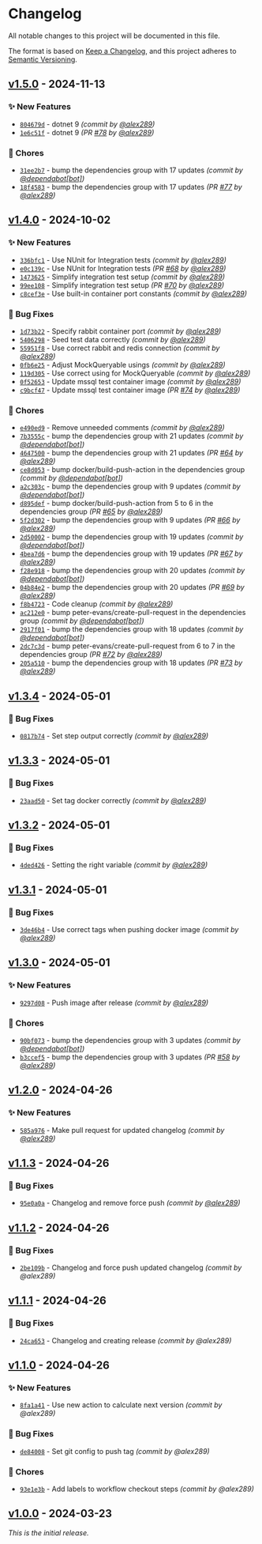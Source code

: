 # Changelog
All notable changes to this project will be documented in this file.

The format is based on [Keep a Changelog](https://keepachangelog.com/en/1.0.0/),
and this project adheres to [Semantic Versioning](https://semver.org/spec/v2.0.0.html).

## [v1.5.0] - 2024-11-13
### :sparkles: New Features
- [`804679d`](https://github.com/alex289/CleanArchitecture/commit/804679d6765df33ab5472e9f91ed8d75ed2fc5f4) - dotnet 9 *(commit by [@alex289](https://github.com/alex289))*
- [`1e6c51f`](https://github.com/alex289/CleanArchitecture/commit/1e6c51fa792f1437f96d6ac8b22ee7fed50eddf9) - dotnet 9 *(PR [#78](https://github.com/alex289/CleanArchitecture/pull/78) by [@alex289](https://github.com/alex289))*

### :wrench: Chores
- [`31ee2b7`](https://github.com/alex289/CleanArchitecture/commit/31ee2b72396a2ec8d29349d929cda1036dff58e9) - bump the dependencies group with 17 updates *(commit by [@dependabot[bot]](https://github.com/apps/dependabot))*
- [`18f4583`](https://github.com/alex289/CleanArchitecture/commit/18f458332f5e8d164cffb46dd9d9f30b2b4afef7) - bump the dependencies group with 17 updates *(PR [#77](https://github.com/alex289/CleanArchitecture/pull/77) by [@alex289](https://github.com/alex289))*


## [v1.4.0] - 2024-10-02
### :sparkles: New Features
- [`336bfc1`](https://github.com/alex289/CleanArchitecture/commit/336bfc1d11bd30f56f5ce05c36487353527fedba) - Use NUnit for Integration tests *(commit by [@alex289](https://github.com/alex289))*
- [`e0c139c`](https://github.com/alex289/CleanArchitecture/commit/e0c139c516d5777dd07a7079e0749e8d8239a761) - Use NUnit for Integration tests *(PR [#68](https://github.com/alex289/CleanArchitecture/pull/68) by [@alex289](https://github.com/alex289))*
- [`1473625`](https://github.com/alex289/CleanArchitecture/commit/1473625ad4d554678761a7c2f7502e24122f54e0) - Simplify integration test setup *(commit by [@alex289](https://github.com/alex289))*
- [`99ee108`](https://github.com/alex289/CleanArchitecture/commit/99ee108b0412169d594d4e6939ed19cad33b5d13) - Simplify integration test setup *(PR [#70](https://github.com/alex289/CleanArchitecture/pull/70) by [@alex289](https://github.com/alex289))*
- [`c8cef3e`](https://github.com/alex289/CleanArchitecture/commit/c8cef3e0576dae75f382872a5e6381784adf2000) - Use built-in container port constants *(commit by [@alex289](https://github.com/alex289))*

### :bug: Bug Fixes
- [`1d73b22`](https://github.com/alex289/CleanArchitecture/commit/1d73b226c28e8d6ea4f9e78936322b5bece7a7ca) - Specify rabbit container port *(commit by [@alex289](https://github.com/alex289))*
- [`5406298`](https://github.com/alex289/CleanArchitecture/commit/54062982d738f3b33635f88ea71562edc7b3b106) - Seed test data correctly *(commit by [@alex289](https://github.com/alex289))*
- [`55951f8`](https://github.com/alex289/CleanArchitecture/commit/55951f8ba19a27ef86f610279967619ff7cd61cd) - Use correct rabbit and redis connection *(commit by [@alex289](https://github.com/alex289))*
- [`0fb6e25`](https://github.com/alex289/CleanArchitecture/commit/0fb6e252889a7e9a50c1e67b9b006566bc853909) - Adjust MockQueryable usings *(commit by [@alex289](https://github.com/alex289))*
- [`119d305`](https://github.com/alex289/CleanArchitecture/commit/119d305374e506f9a8fcbb2d64ce8cfd4971f6a8) - Use correct using for MockQueryable *(commit by [@alex289](https://github.com/alex289))*
- [`0f52653`](https://github.com/alex289/CleanArchitecture/commit/0f52653d397facadbb76263d23510c2509878b1f) - Update mssql test container image *(commit by [@alex289](https://github.com/alex289))*
- [`c9bcf47`](https://github.com/alex289/CleanArchitecture/commit/c9bcf47bf275e03f29c33bb42805a6052122c5f4) - Update mssql test container image *(PR [#74](https://github.com/alex289/CleanArchitecture/pull/74) by [@alex289](https://github.com/alex289))*

### :wrench: Chores
- [`e490ed9`](https://github.com/alex289/CleanArchitecture/commit/e490ed93ac2cfc265ac152542a439449701c6817) - Remove unneeded comments *(commit by [@alex289](https://github.com/alex289))*
- [`7b3555c`](https://github.com/alex289/CleanArchitecture/commit/7b3555c5e6622201ff70849e4d858ffbd30a6833) - bump the dependencies group with 21 updates *(commit by [@dependabot[bot]](https://github.com/apps/dependabot))*
- [`4647500`](https://github.com/alex289/CleanArchitecture/commit/4647500c883208a2a5819662b2ad1377e28e1e47) - bump the dependencies group with 21 updates *(PR [#64](https://github.com/alex289/CleanArchitecture/pull/64) by [@alex289](https://github.com/alex289))*
- [`ce8d053`](https://github.com/alex289/CleanArchitecture/commit/ce8d053d00937b110aedd19e57df139751199da1) - bump docker/build-push-action in the dependencies group *(commit by [@dependabot[bot]](https://github.com/apps/dependabot))*
- [`a2c303c`](https://github.com/alex289/CleanArchitecture/commit/a2c303c2cb0953f600ea19533a865ef62f25984c) - bump the dependencies group with 9 updates *(commit by [@dependabot[bot]](https://github.com/apps/dependabot))*
- [`d895def`](https://github.com/alex289/CleanArchitecture/commit/d895def0178f4bae0ce7cfcc4eb3a77b8b6baa4f) - bump docker/build-push-action from 5 to 6 in the dependencies group *(PR [#65](https://github.com/alex289/CleanArchitecture/pull/65) by [@alex289](https://github.com/alex289))*
- [`5f2d302`](https://github.com/alex289/CleanArchitecture/commit/5f2d30286de980a741ec2ad73a11d370f2830299) - bump the dependencies group with 9 updates *(PR [#66](https://github.com/alex289/CleanArchitecture/pull/66) by [@alex289](https://github.com/alex289))*
- [`2d50002`](https://github.com/alex289/CleanArchitecture/commit/2d50002b45d7945d98dac92379a9cc23f280241a) - bump the dependencies group with 19 updates *(commit by [@dependabot[bot]](https://github.com/apps/dependabot))*
- [`4bea7d6`](https://github.com/alex289/CleanArchitecture/commit/4bea7d66a883ded1e0a1a2f9dc41722748ab0841) - bump the dependencies group with 19 updates *(PR [#67](https://github.com/alex289/CleanArchitecture/pull/67) by [@alex289](https://github.com/alex289))*
- [`f28e918`](https://github.com/alex289/CleanArchitecture/commit/f28e9182b222a3d83d2af913bc8e8f59086a6264) - bump the dependencies group with 20 updates *(commit by [@dependabot[bot]](https://github.com/apps/dependabot))*
- [`04b84e2`](https://github.com/alex289/CleanArchitecture/commit/04b84e2bcb7c29b07ff4fa56a7474c3907c9eaf6) - bump the dependencies group with 20 updates *(PR [#69](https://github.com/alex289/CleanArchitecture/pull/69) by [@alex289](https://github.com/alex289))*
- [`f8b4723`](https://github.com/alex289/CleanArchitecture/commit/f8b4723e8ad22c25047320d5425ecb234c4f3eed) - Code cleanup *(commit by [@alex289](https://github.com/alex289))*
- [`ac212e0`](https://github.com/alex289/CleanArchitecture/commit/ac212e0d40c700bbb8ec266009f3976c7fb7c62f) - bump peter-evans/create-pull-request in the dependencies group *(commit by [@dependabot[bot]](https://github.com/apps/dependabot))*
- [`2917f01`](https://github.com/alex289/CleanArchitecture/commit/2917f0158b3a6ed3459415d1c291d52ada6bdf32) - bump the dependencies group with 18 updates *(commit by [@dependabot[bot]](https://github.com/apps/dependabot))*
- [`2dc7c3d`](https://github.com/alex289/CleanArchitecture/commit/2dc7c3d6de59c76cbb75ea56871014b42d9f58cb) - bump peter-evans/create-pull-request from 6 to 7 in the dependencies group *(PR [#72](https://github.com/alex289/CleanArchitecture/pull/72) by [@alex289](https://github.com/alex289))*
- [`205a510`](https://github.com/alex289/CleanArchitecture/commit/205a51060135eff1543ffc1b0300f910c944149a) - bump the dependencies group with 18 updates *(PR [#73](https://github.com/alex289/CleanArchitecture/pull/73) by [@alex289](https://github.com/alex289))*


## [v1.3.4] - 2024-05-01
### :bug: Bug Fixes
- [`0817b74`](https://github.com/alex289/CleanArchitecture/commit/0817b7438ad8787ecab246bbc7c5c26b49c60f94) - Set step output correctly *(commit by [@alex289](https://github.com/alex289))*


## [v1.3.3] - 2024-05-01
### :bug: Bug Fixes
- [`23aad50`](https://github.com/alex289/CleanArchitecture/commit/23aad50d8b130ca735754dec25e65d66cbf336bd) - Set tag docker correctly *(commit by [@alex289](https://github.com/alex289))*


## [v1.3.2] - 2024-05-01
### :bug: Bug Fixes
- [`4ded426`](https://github.com/alex289/CleanArchitecture/commit/4ded4263566315bad6208e7138d13d72532a728f) - Setting the right variable *(commit by [@alex289](https://github.com/alex289))*


## [v1.3.1] - 2024-05-01
### :bug: Bug Fixes
- [`3de46b4`](https://github.com/alex289/CleanArchitecture/commit/3de46b4eccb90456bb08a04c444f2c3113c93b8d) - Use correct tags when pushing docker image *(commit by [@alex289](https://github.com/alex289))*


## [v1.3.0] - 2024-05-01
### :sparkles: New Features
- [`9297d08`](https://github.com/alex289/CleanArchitecture/commit/9297d0883ab01200b71de9ec5c4010565d9156c7) - Push image after release *(commit by [@alex289](https://github.com/alex289))*

### :wrench: Chores
- [`90bf073`](https://github.com/alex289/CleanArchitecture/commit/90bf073076fb8c182bcdea302da8090b5e4fd50d) - bump the dependencies group with 3 updates *(commit by [@dependabot[bot]](https://github.com/apps/dependabot))*
- [`b3ccef5`](https://github.com/alex289/CleanArchitecture/commit/b3ccef5198f7be1322cf8ea58e901e17f1231cce) - bump the dependencies group with 3 updates *(PR [#58](https://github.com/alex289/CleanArchitecture/pull/58) by [@alex289](https://github.com/alex289))*


## [v1.2.0] - 2024-04-26
### :sparkles: New Features
- [`585a976`](https://github.com/alex289/CleanArchitecture/commit/585a976089e0f1b9a8557b9c768e4dcba5923621) - Make pull request for updated changelog *(commit by [@alex289](https://github.com/alex289))*


## [v1.1.3] - 2024-04-26
### :bug: Bug Fixes
- [`95e0a0a`](https://github.com/alex289/CleanArchitecture/commit/95e0a0af139dddab6e0c7204edb4653e16578776) - Changelog and remove force push *(commit by [@alex289](https://github.com/alex289))*


## [v1.1.2] - 2024-04-26
### :bug: Bug Fixes
- [`2be109b`](https://github.com/alex289/CleanArchitecture/commit/2be109b468714366a9be327a9e550f413b42728c) - Changelog and force push updated changelog *(commit by @alex289)*


## [v1.1.1] - 2024-04-26
### :bug: Bug Fixes
- [`24ca653`](https://github.com/alex289/CleanArchitecture/commit/24ca6530244c667913d45ba78de1c5a1132ab905) - Changelog and creating release *(commit by @alex289)*


## [v1.1.0] - 2024-04-26
### :sparkles: New Features
- [`8fa1a41`](https://github.com/alex289/CleanArchitecture/commit/8fa1a41c0971dd04a1c40247387cce1712052522) - Use new action to calculate next version *(commit by @alex289)*

### :bug: Bug Fixes
- [`de84008`](https://github.com/alex289/CleanArchitecture/commit/de840088455b5879361b4c226b344e528164882d) - Set git config to push tag *(commit by @alex289)*

### :wrench: Chores
- [`93e1e3b`](https://github.com/alex289/CleanArchitecture/commit/93e1e3ba564e7876680d4b18ea4014ba9fa80002) - Add labels to workflow checkout steps *(commit by @alex289)*


## [v1.0.0] - 2024-03-23
_This is the initial release._

[v1.0.0]: https://github.com/alex289/CleanArchitecture/commits/v1.0.0
[v1.1.0]: https://github.com/alex289/CleanArchitecture/compare/v1.0.0...v1.1.0
[v1.1.1]: https://github.com/alex289/CleanArchitecture/compare/v1.1.0...v1.1.1
[v1.1.2]: https://github.com/alex289/CleanArchitecture/compare/v1.1.1...v1.1.2
[v1.1.3]: https://github.com/alex289/CleanArchitecture/compare/v1.1.2...v1.1.3
[v1.2.0]: https://github.com/alex289/CleanArchitecture/compare/v1.1.3...v1.2.0
[v1.3.0]: https://github.com/alex289/CleanArchitecture/compare/v1.2.0...v1.3.0
[v1.3.1]: https://github.com/alex289/CleanArchitecture/compare/v1.3.0...v1.3.1
[v1.3.2]: https://github.com/alex289/CleanArchitecture/compare/v1.3.1...v1.3.2
[v1.3.3]: https://github.com/alex289/CleanArchitecture/compare/v1.3.2...v1.3.3
[v1.3.4]: https://github.com/alex289/CleanArchitecture/compare/v1.3.3...v1.3.4
[v1.4.0]: https://github.com/alex289/CleanArchitecture/compare/v1.3.4...v1.4.0
[v1.5.0]: https://github.com/alex289/CleanArchitecture/compare/v1.4.0...v1.5.0
